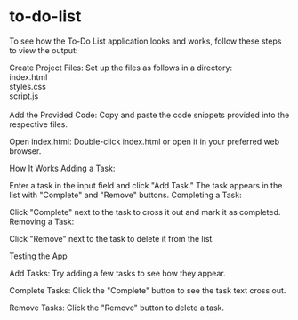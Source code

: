 # to-do-list
To see how the To-Do List application looks and works, follow these steps to view the output:

Create Project Files: Set up the files as follows in a directory:
<br>
index.html
<br>
styles.css
<br>
script.js <br>
<br>
Add the Provided Code: Copy and paste the code snippets provided into the respective files.

Open index.html: Double-click index.html or open it in your preferred web browser.


How It Works
Adding a Task:

Enter a task in the input field and click "Add Task."
The task appears in the list with "Complete" and "Remove" buttons.
Completing a Task:

Click "Complete" next to the task to cross it out and mark it as completed.
Removing a Task:

Click "Remove" next to the task to delete it from the list.


Testing the App

Add Tasks: Try adding a few tasks to see how they appear.

Complete Tasks: Click the "Complete" button to see the task text cross out.

Remove Tasks: Click the "Remove" button to delete a task.
